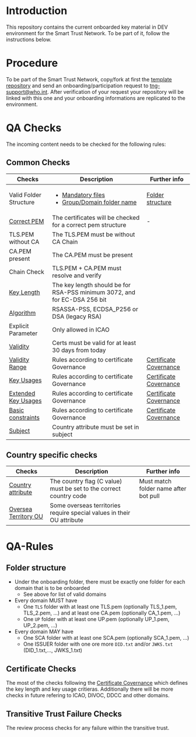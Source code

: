 # Introduction

This repository contains the current onboarded key material in DEV environment for the Smart Trust Network. To be part of it, follow the instructions below.

# Procedure

To be part of the Smart Trust Network, copy/fork at first the [template repository](https://github.com/WorldHealthOrganization/tng-participant-template) and send an onboarding/participation request to tng-support@who.int. After verification of your request your repository will be linked with this one and your onboarding informations are replicated to the environment.

# QA Checks

The incoming content needs to be checked for the following rules:

## Common Checks
|Checks|Description|Further info|
|----|-----------|-----|
|Valid Folder Structure|<ul><li>[Mandatory files](scripts/tests/folder_mandatory_files.py)</li><li>[Group/Domain folder name](scripts/tests/groups_domains.py)| [Folder structure](#folder-structure) |
|[Correct PEM](scripts/tests/valid_pem.py) | The certificates will be checked for a correct pem structure|-|
|TLS.PEM without CA| The TLS.PEM must be without CA Chain|
|CA.PEM present| The CA.PEM must be present |
| Chain Check| TLS.PEM + CA.PEM must resolve and verify| 
|[Key Length](scripts/tests/key_length.py)| The key length should be for RSA-PSS minimum 3072, and for EC-DSA 256 bit|
|[Algorithm](scripts/tests/signature_algorithm.py)| RSASSA-PSS, ECDSA_P256 or DSA (legacy RSA)|
|Explicit Parameter| Only allowed in ICAO | 
|[Validity](scripts/tests/validity.py)| Certs must be valid for at least 30 days from today |
|[Validity Range](scripts/tests/validity_range.py)| Rules according to certificate Governance | [Certificate Covernance](https://github.com/WorldHealthOrganization/smart-trust/blob/main/input/pagecontent/concepts_certificate_governance.md)
|[Key Usages](scripts/tests/key_usage.py)| Rules according to certificate Governance | [Certificate Covernance](https://github.com/WorldHealthOrganization/smart-trust/blob/main/input/pagecontent/concepts_certificate_governance.md)
|[Extended Key Usages](scripts/tests/extended_key_usage.py)| Rules according to certificate Governance | [Certificate Covernance](https://github.com/WorldHealthOrganization/smart-trust/blob/main/input/pagecontent/concepts_certificate_governance.md)
|[Basic constraints](scripts/tests/basic_constraints.py)| Rules according to certificate Governance | [Certificate Covernance](https://github.com/WorldHealthOrganization/smart-trust/blob/main/input/pagecontent/concepts_certificate_governance.md)
|[Subject](scripts/tests/subject_format.py)| Country attribute must be set in subject |

## Country specific checks

|Checks|Description|Further info|
|----|-----------|-----|
|[Country attribute](scripts/tests/country_flag.py)| The country flag (C value) must be set to the correct country code | Must match folder name after bot pull
|[Oversea Territory OU](scripts/tests/oversea_territory.py) | Some overseas territories require special values in their OU attribute|

# QA-Rules
## Folder structure
- Under the onboarding folder, there must be exactly one folder for each domain that is to be onboarded 
  - See above for list of valid domains
- Every domain MUST have 
  - One `TLS` folder with at least one TLS.pem (optionally TLS_1.pem, TLS_2.pem, ...) and at least one CA.pem (optionally CA_1.pem, ...)
  - One `UP` folder with at least one UP.pem (optionally UP_1.pem, UP_2.pem, ...)
- Every domain MAY have
  - One SCA folder with at least one SCA.pem (optionally SCA_1.pem, ...)
  - One ISSUER folder with one ore more `DID.txt` and/or `JWKS.txt` (DID_1.txt,..., JWKS_1.txt)
## Certificate Checks

The most of the checks following the [Certificate Covernance](https://github.com/WorldHealthOrganization/smart-trust/blob/main/input/pagecontent/concepts_certificate_governance.md) which defines the key length and key usage critieras. Additionally there will be more checks in future refering to ICAO, DIVOC, DDCC and other domains.

## Transitive Trust Failure Checks

The review process checks for any failure within the transitive trust.
